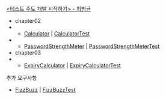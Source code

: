[<테스트 주도 개발 시작하기> - 최범균](https://product.kyobobook.co.kr/detail/S000001248962)
- chapter02
- - [Calculator](src/main/java/com/study/tdd/chapters/chapter02/Calculator.java "계산기") | [CalculatorTest](src/test/java/com/study/tdd/chapters/chapter02/CalculatorTest.java)
- - [PasswordStrengthMeter](src/main/java/com/study/tdd/chapters/chapter02/PasswordStrengthMeter.java "암호검사기") | [PasswordStrengthMeterTest](src/test/java/com/study/tdd/chapters/chapter02/PasswordStrengthMeterTest.java)
- chapter03
- - [ExpiryCalculator](src/main/java/com/study/tdd/chapters/chapter03/ExpiryCalculator.java "납부한 금액 기준으로 서비스 만료일 계산") | [ExpiryCalculatorTest](src/test/java/com/study/tdd/chapters/chapter03/ExpiryDateCalculatorTest.java)


추가 요구사항
- [FizzBuzz](src/main/java/com/study/tdd/requirements/FizzBuzz.java "Write a program that prints the numbers from 1 to 100. But for multiples of three print 'Fizz' instead of the number and for the multiples of five print 'Buzz'. For numbers which are multiples of both three and five print 'FizzBuzz'.") | [FizzBuzzTest](src/test/java/com/study/tdd/requirements/FizzBuzzTest.java)
